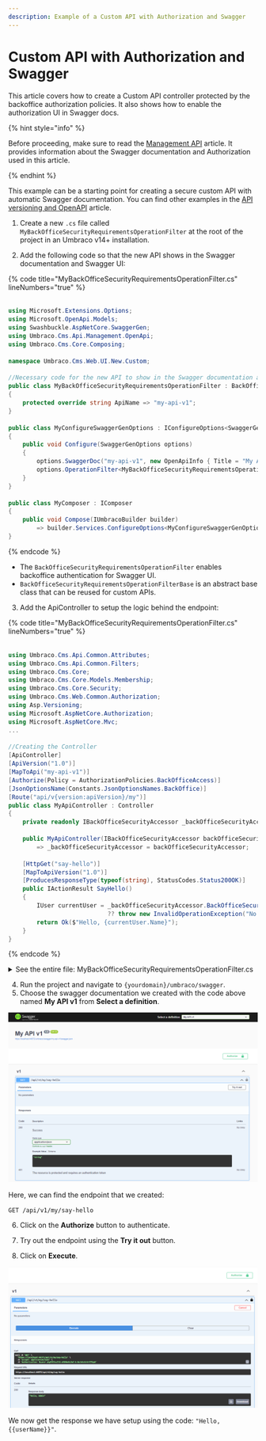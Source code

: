```yaml
---
description: Example of a Custom API with Authorization and Swagger
---
```


# Custom API with Authorization and Swagger

This article covers how to create a Custom API controller protected by the backoffice authorization policies. It also shows how to enable the authorization UI in Swagger docs.


{% hint style="info" %}

Before  proceeding, make sure to read the [Management API](./management-api/README.md) article. It provides information about the Swagger documentation and Authorization used in this article.

{% endhint %}

This example can be a starting point for creating a secure custom API with automatic Swagger documentation. You can find other examples in the [API versioning and OpenAPI](./api-versioning-and-openapi.md) article.

1. Create a new `.cs` file called `MyBackOfficeSecurityRequirementsOperationFilter` at the root of the project in an Umbraco v14+ installation.

2. Add the following code so that the new API shows in the Swagger documentation and Swagger UI:

{% code title="MyBackOfficeSecurityRequirementsOperationFilter.cs" lineNumbers="true" %}

```csharp

using Microsoft.Extensions.Options;
using Microsoft.OpenApi.Models;
using Swashbuckle.AspNetCore.SwaggerGen;
using Umbraco.Cms.Api.Management.OpenApi;
using Umbraco.Cms.Core.Composing;

namespace Umbraco.Cms.Web.UI.New.Custom;

//Necessary code for the new API to show in the Swagger documentation and Swagger UI
public class MyBackOfficeSecurityRequirementsOperationFilter : BackOfficeSecurityRequirementsOperationFilterBase
{
    protected override string ApiName => "my-api-v1";
}

public class MyConfigureSwaggerGenOptions : IConfigureOptions<SwaggerGenOptions>
{
    public void Configure(SwaggerGenOptions options)
    {
        options.SwaggerDoc("my-api-v1", new OpenApiInfo { Title = "My API v1", Version = "1.0" });
        options.OperationFilter<MyBackOfficeSecurityRequirementsOperationFilter>();
    }
}

public class MyComposer : IComposer
{
    public void Compose(IUmbracoBuilder builder)
        => builder.Services.ConfigureOptions<MyConfigureSwaggerGenOptions>();
}

```

{% endcode %}

- The `BackOfficeSecurityRequirementsOperationFilter` enables backoffice authentication for Swagger UI.
- `BackOfficeSecurityRequirementsOperationFilterBase` is an abstract base class that can be reused for custom APIs.

3. Add the ApiController to setup the logic behind the endpoint:

{% code title="MyBackOfficeSecurityRequirementsOperationFilter.cs" lineNumbers="true" %}

```csharp

using Umbraco.Cms.Api.Common.Attributes;
using Umbraco.Cms.Api.Common.Filters;
using Umbraco.Cms.Core;
using Umbraco.Cms.Core.Models.Membership;
using Umbraco.Cms.Core.Security;
using Umbraco.Cms.Web.Common.Authorization;
using Asp.Versioning;
using Microsoft.AspNetCore.Authorization;
using Microsoft.AspNetCore.Mvc;
...

//Creating the Controller
[ApiController]
[ApiVersion("1.0")] 
[MapToApi("my-api-v1")] 
[Authorize(Policy = AuthorizationPolicies.BackOfficeAccess)] 
[JsonOptionsName(Constants.JsonOptionsNames.BackOffice)]
[Route("api/v{version:apiVersion}/my")]
public class MyApiController : Controller
{
    private readonly IBackOfficeSecurityAccessor _backOfficeSecurityAccessor;

    public MyApiController(IBackOfficeSecurityAccessor backOfficeSecurityAccessor)
        => _backOfficeSecurityAccessor = backOfficeSecurityAccessor;

    [HttpGet("say-hello")]
    [MapToApiVersion("1.0")]
    [ProducesResponseType(typeof(string), StatusCodes.Status200OK)]
    public IActionResult SayHello()
    {
        IUser currentUser = _backOfficeSecurityAccessor.BackOfficeSecurity?.CurrentUser
                            ?? throw new InvalidOperationException("No backoffice user found");
        return Ok($"Hello, {currentUser.Name}");
    }
}

```

{% endcode %}

<details>

<summary>See the entire file: MyBackOfficeSecurityRequirementsOperationFilter.cs</summary>

{% code title="MyBackOfficeSecurityRequirementsOperationFilter.cs" lineNumbers="true" %}

```csharp
using Asp.Versioning;
using Microsoft.AspNetCore.Authorization;
using Microsoft.AspNetCore.Mvc;
using Microsoft.Extensions.Options;
using Microsoft.OpenApi.Models;
using Swashbuckle.AspNetCore.SwaggerGen;
using Umbraco.Cms.Api.Common.Attributes;
using Umbraco.Cms.Api.Common.Filters;
using Umbraco.Cms.Api.Management.OpenApi;
using Umbraco.Cms.Core;
using Umbraco.Cms.Core.Composing;
using Umbraco.Cms.Core.Models.Membership;
using Umbraco.Cms.Core.Security;
using Umbraco.Cms.Web.Common.Authorization;

namespace Umbraco.Cms.Web.UI.New.Custom;

//Necessary code for the new API to show in the Swagger documentation and Swagger UI
public class MyBackOfficeSecurityRequirementsOperationFilter : BackOfficeSecurityRequirementsOperationFilterBase
{
    protected override string ApiName => "my-api-v1";
}

public class MyConfigureSwaggerGenOptions : IConfigureOptions<SwaggerGenOptions>
{
    public void Configure(SwaggerGenOptions options)
    {
        options.SwaggerDoc("my-api-v1", new OpenApiInfo { Title = "My API v1", Version = "1.0" });
        options.OperationFilter<MyBackOfficeSecurityRequirementsOperationFilter>();
    }
}

public class MyComposer : IComposer
{
    public void Compose(IUmbracoBuilder builder)
        => builder.Services.ConfigureOptions<MyConfigureSwaggerGenOptions>();
}

//Creating the Controller
[ApiController]
[ApiVersion("1.0")] 
[MapToApi("my-api-v1")] 
[Authorize(Policy = AuthorizationPolicies.BackOfficeAccess)] 
[JsonOptionsName(Constants.JsonOptionsNames.BackOffice)]
[Route("api/v{version:apiVersion}/my")]
public class MyApiController : Controller
{
    private readonly IBackOfficeSecurityAccessor _backOfficeSecurityAccessor;

    public MyApiController(IBackOfficeSecurityAccessor backOfficeSecurityAccessor)
        => _backOfficeSecurityAccessor = backOfficeSecurityAccessor;

    [HttpGet("say-hello")]
    [MapToApiVersion("1.0")]
    [ProducesResponseType(typeof(string), StatusCodes.Status200OK)]
    public IActionResult SayHello()
    {
        IUser currentUser = _backOfficeSecurityAccessor.BackOfficeSecurity?.CurrentUser
                            ?? throw new InvalidOperationException("No backoffice user found");
        return Ok($"Hello, {currentUser.Name}");
    }
}
```

{% endcode %}

</details>

4. Run the project and navigate to `{yourdomain}/umbraco/swagger`.
5. Choose the swagger documentation we created with the code above named **My API v1** from **Select a definition**.

![Created Custom API in Swagger Documentation](./images/custom-api-swagger-example.png)

Here, we can find the endpoint that we created:

```http
GET /api/v1/my/say-hello
```

6. Click on the **Authorize** button to authenticate.

7. Try out the endpoint using the **Try it out** button.
8. Click on **Execute**.

![Trying out the endpoint](./images/custom-api-swagger-example-response.png)

We now get the response we have setup using the code: `"Hello, {{userName}}"`.
